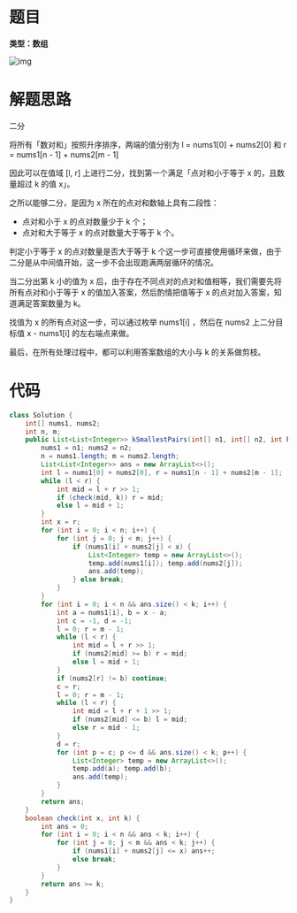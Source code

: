 # 题目

**类型：数组**

![img](https://cdn.nlark.com/yuque/0/2022/png/2941598/1642259781391-80a3c46d-1052-4219-ba44-19db8b73a67c.png)



# 解题思路

二分



将所有「数对和」按照升序排序，两端的值分别为 l = nums1[0] + nums2[0] 和 r = nums1[n - 1] + nums2[m - 1]

因此可以在值域 [l, r] 上进行二分，找到第一个满足「点对和小于等于 x 的，且数量超过 k 的值 x」。

之所以能够二分，是因为 x 所在的点对和数轴上具有二段性：

- 点对和小于 x 的点对数量少于 k 个；
- 点对和大于等于 x 的点对数量大于等于 k 个。



判定小于等于 x 的点对数量是否大于等于 k 个这一步可直接使用循环来做，由于二分是从中间值开始，这一步不会出现跑满两层循环的情况。

当二分出第 k 小的值为 x 后，由于存在不同点对的点对和值相等，我们需要先将所有点对和小于等于 x 的值加入答案，然后酌情把值等于 x 的点对加入答案，知道满足答案数量为 k。



找值为 x 的所有点对这一步，可以通过枚举 nums1[i] ，然后在 nums2  上二分目标值 x - nums1[i] 的左右端点来做。

最后，在所有处理过程中，都可以利用答案数组的大小与 k 的关系做剪枝。



# 代码

```java
class Solution {
    int[] nums1, nums2;
    int n, m;
    public List<List<Integer>> kSmallestPairs(int[] n1, int[] n2, int k) {
        nums1 = n1; nums2 = n2;
        n = nums1.length; m = nums2.length;
        List<List<Integer>> ans = new ArrayList<>();
        int l = nums1[0] + nums2[0], r = nums1[n - 1] + nums2[m - 1];
        while (l < r) {
            int mid = l + r >> 1;
            if (check(mid, k)) r = mid;
            else l = mid + 1;
        }
        int x = r;
        for (int i = 0; i < n; i++) {
            for (int j = 0; j < m; j++) {
                if (nums1[i] + nums2[j] < x) {
                    List<Integer> temp = new ArrayList<>();
                    temp.add(nums1[i]); temp.add(nums2[j]);
                    ans.add(temp);
                } else break;
            }
        }
        for (int i = 0; i < n && ans.size() < k; i++) {
            int a = nums1[i], b = x - a;
            int c = -1, d = -1;
            l = 0; r = m - 1;
            while (l < r) {
                int mid = l + r >> 1;
                if (nums2[mid] >= b) r = mid;
                else l = mid + 1;
            }
            if (nums2[r] != b) continue;
            c = r;
            l = 0; r = m - 1;
            while (l < r) {
                int mid = l + r + 1 >> 1;
                if (nums2[mid] <= b) l = mid;
                else r = mid - 1;
            }
            d = r;
            for (int p = c; p <= d && ans.size() < k; p++) {
                List<Integer> temp = new ArrayList<>();
                temp.add(a); temp.add(b);
                ans.add(temp);
            }
        }
        return ans;
    }
    boolean check(int x, int k) {
        int ans = 0;
        for (int i = 0; i < n && ans < k; i++) {
            for (int j = 0; j < m && ans < k; j++) {
                if (nums1[i] + nums2[j] <= x) ans++;
                else break;
            }
        }
        return ans >= k;
    }
}
```